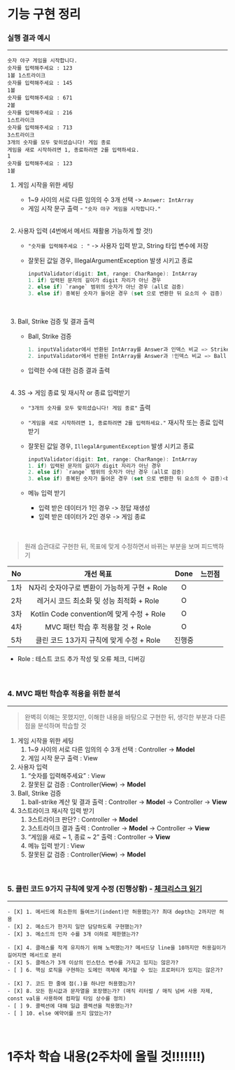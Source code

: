 # 기능 구현 정리

### 실행 결과 예시
___
```
숫자 야구 게임을 시작합니다.
숫자를 입력해주세요 : 123
1볼 1스트라이크
숫자를 입력해주세요 : 145
1볼
숫자를 입력해주세요 : 671
2볼
숫자를 입력해주세요 : 216
1스트라이크
숫자를 입력해주세요 : 713
3스트라이크
3개의 숫자를 모두 맞히셨습니다! 게임 종료
게임을 새로 시작하려면 1, 종료하려면 2를 입력하세요.
1
숫자를 입력해주세요 : 123
1볼
```

1. 게임 시작을 위한 세팅
    * 1~9 사이의 서로 다른 임의의 수 3개 선택 -> `Answer: IntArray`
    * 게임 시작 문구 출력 - `"숫자 야구 게임을 시작합니다."`<br><br>

2. 사용자 입력 (4번에서 메서드 재활용 가능하게 할 것!)
    * `"숫자를 입력해주세요 : "` -> 사용자 입력 받고, String 타입 변수에 저장
    * 잘못된 값일 경우, IllegalArgumentException 발생 시키고 종료

      ```kotlin
      inputValidator(digit: Int, range: CharRange): IntArray
      1. if) 입력된 문자의 길이가 digit 자리가 아닌 경우
      2. else if) `range` 범위의 숫자가 아닌 경우 (all로 검증)
      3. else if) 중복된 숫자가 들어온 경우 (set 으로 변환한 뒤 요소의 수 검증)
      ```
      <br>

3. Ball, Strike 검증 및 결과 출력
    * Ball, Strike 검증
      ```kotlin
      1. inputValidator에서 반환된 IntArray를 Answer과 인덱스 비교 => Strike
      2. inputValidator에서 반환된 IntArray를 Answer과 !인덱스 비교 => Ball
      ```
    * 입력한 수에 대한 검증 결과 출력<br><br>

4. 3S -> 게임 종료 및 재시작 or 종료 입력받기
    * `"3개의 숫자를 모두 맞히셨습니다! 게임 종료"` 출력
    * `"게임을 새로 시작하려면 1, 종료하려면 2를 입력하세요."` 재시작 또는 종료 입력 받기
    * 잘못된 값일 경우, `IllegalArgumentException` 발생 시키고 종료

      ```kotlin
      inputValidator(digit: Int, range: CharRange): IntArray
      1. if) 입력된 문자의 길이가 digit 자리가 아닌 경우
      2. else if) `range` 범위의 숫자가 아닌 경우 (all로 검증)
      3. else if) 중복된 숫자가 들어온 경우 (set 으로 변환한 뒤 요소의 수 검증)<br><br>
      ``` 
    * 메뉴 입력 받기
        * 입력 받은 데이터가 1인 경우 -> 정답 재생성 <br>
        * 입력 받은 데이터가 2인 경우 -> 게임 종료 <br><br><br>

> 원래 습관대로 구현한 뒤, 목표에 맞게 수정하면서 바뀌는 부분을 보며 피드백하기<br>

|No|개선 목표|Done|느낀점|
|:--:|:--:|:--:|:--:|
|1차|N자리 숫자야구로 변환이 가능하게 구현 + Role|O||
|2차|레거시 코드 최소화 및 성능 최적화 + Role|O||
|3차|Kotlin Code convention에 맞게 수정 + Role|O||
|4차|MVC 패턴 학습 후 적용할 것 + Role|O||
|5차|클린 코드 13가지 규칙에 맞게 수정 + Role|진행중||
* Role : 테스트 코드 추가 작성 및 오류 체크, 디버깅
  <br><br><br>

### 4. MVC 패턴 학습후 적용을 위한 분석
___
>완벽히 이해는 못했지만, 이해한 내용을 바탕으로 구현한 뒤, 생각한 부분과 다른 점을 분석하며 학습할 것
1. 게임 시작을 위한 세팅
    1. 1~9 사이의 서로 다른 임의의 수 3개 선택 : Controller → **Model**
    2. 게임 시작 문구 출력 : View
2. 사용자 입력
    1. “숫자를 입력해주세요” : View
    2. 잘못된 값 검증 : Controller(~~View~~) → **Model**
3. Ball, Strike 검증
    1. ball-strike 계산 및 결과 출력 : Controller → **Model** → Controller → **View**
4. 3스트라이크 재시작 입력 받기
    1. 3스트라이크 판단? : Controller → **Model**
    2. 3스트라이크 결과 출력 : Controller → **Model** -> Controller → **View**
    3. “게임을 새로 ~ 1, 종료 ~ 2” 출력 : Controller → **View**
    4. 메뉴 입력 받기 : View
    5. 잘못된 값 검증 : Controller(~~View~~) → **Model**
       <br><br><br>

### 5. 클린 코드 9가지 규칙에 맞게 수정 (진행상황) - [체크리스크 읽기]([https://automation-slave.tistory.com/27])
___
```
- [X] 1. 메서드에 최소한의 들여쓰기(indent)만 허용했는가? 최대 depth는 2까지만 허용
- [X] 2. 메소드가 한가지 일만 담당하도록 구현했는가?
- [X] 3. 메소드의 인자 수를 3개 이하로 제한했는가?

- [X] 4. 클래스를 작게 유지하기 위해 노력했는가? 메서드당 line을 10까지만 허용길이가 길어지면 메서드로 분리
- [X] 5. 클래스가 3개 이상의 인스턴스 변수를 가지고 있지는 않은가?
- [ ] 6. 핵심 로직을 구현하는 도메인 객체에 제거할 수 있는 프로퍼티가 있지는 않은가?

- [X] 7. 코드 한 줄에 점(.)을 하나만 허용했는가?
- [X] 8. 모든 원시값과 문자열을 포장했는가? (매직 리터럴 / 매직 넘버 사용 자제, const val을 사용하여 컴파일 타임 상수를 정의)
- [ ] 9. 콜렉션에 대해 일급 콜렉션을 적용했는가?
- [ ] 10. else 예약어를 쓰지 않았는가?
```
<br>

# 1주차 학습 내용(2주차에 올릴 것!!!!!!!)